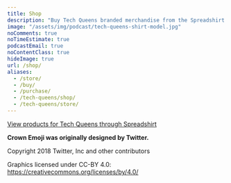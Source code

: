 ```yaml
---
title: Shop
description: "Buy Tech Queens branded merchandise from the Spreadshirt store. 🛒️"
image: "/assets/img/podcast/tech-queens-shirt-model.jpg"
noComments: true
noTimeEstimate: true
podcastEmail: true
noContentClass: true
hideImage: true
url: /shop/
aliases:
  - /store/
  - /buy/
  - /purchase/
  - /tech-queens/shop/
  - /tech-queens/store/
---
```


<div id="myShop">
  <a href="https://shop.spreadshirt.com/fvcproductions">View products for Tech Queens through Spreadshirt</a>
</div>

<script>
  var spread_shop_config = {
    shopName: 'fvcproductions',
    locale: 'us_US',
    prefix: 'https://shop.spreadshirt.com',
    baseId: 'myShop'
  };
</script>

<script type="text/javascript" src="https://shop.spreadshirt.com/shopfiles/shopclient/shopclient.nocache.js">
</script>

<div class="content mt-2">
  <p><b>Crown Emoji was originally designed by Twitter.</b></p>
  <p>Copyright 2018 Twitter, Inc and other contributors</p>
  <p>Graphics licensed under CC-BY 4.0: <a href="https://creativecommons.org/licenses/by/4.0/">https://creativecommons.org/licenses/by/4.0/</a></p>
</div>

<style>
body {
  font-family: BlinkMacSystemFont, -apple-system, "Roboto", "Segoe UI", "Oxygen", "Ubuntu", "Cantarell", "Fira Sans", "Droid Sans", "Helvetica Neue", "Helvetica", "Arial", sans-serif
}

.SprdMain .sprd-detail-sizes, .SprdMain .sprd-detail-social__caption, .SprdMain .sprd-detail-suggestions__caption {
  margin-bottom: 2em;
}

.SprdMain .sprd-detail-sizes__size {
  min-width: unset;
  font-size: 1em;
}

.SprdMain .sprd-button-secondary-cta-ghost {
  margin-bottom: 0;
  min-height: unset;
  padding: .5em;
  margin-right: .25em;
}

.SprdMain .sprd-detail-design-details__text {
  display: none;
}

.sprd-info-footer {
  padding-bottom: 2em;
}
</style>
